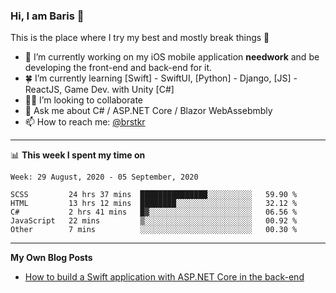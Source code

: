 ### Hi, I am Baris 👋

This is the place where I try my best and mostly break things :rofl:


- 🔭  I’m currently working on my iOS mobile application **needwork** and be developing the front-end and back-end for it.
- 🍀  I’m currently learning [Swift] - SwiftUI, [Python] - Django, [JS] - ReactJS, Game Dev.  with Unity [C#]
- ✌🏻  I’m looking to collaborate
- 💬  Ask me about C# / ASP.NET Core / Blazor WebAssebmbly
- 📫  How to reach me: [@brstkr](https://brstkr.com/contact.html)

---------

📊 **This week I spent my time on**
<!--START_SECTION:waka-->
```text
Week: 29 August, 2020 - 05 September, 2020

SCSS         24 hrs 37 mins  ███████████████░░░░░░░░░░   59.90 % 
HTML         13 hrs 12 mins  ████████░░░░░░░░░░░░░░░░░   32.12 % 
C#           2 hrs 41 mins   █▓░░░░░░░░░░░░░░░░░░░░░░░   06.56 % 
JavaScript   22 mins         ▒░░░░░░░░░░░░░░░░░░░░░░░░   00.92 % 
Other        7 mins          ░░░░░░░░░░░░░░░░░░░░░░░░░   00.30 % 
```
<!--END_SECTION:waka-->

---------

**My Own Blog Posts**
 - [How to build a Swift application with ASP.NET Core in the back-end](https://medium.com/@brstkr3/how-to-connect-your-swift-application-to-an-asp-net-core-back-end-cc0ab9a4fba8)

